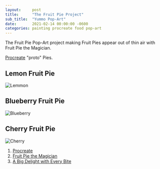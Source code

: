 ```yaml
---
layout:     post
title:      "The Fruit Pie Project"
sub_title:  "Yummo Pop-Art"
date:       2021-02-14 00:00:00 -0600
categories: painting procreate food pop-art
---
```

The Fruit Pie Pop-Art project making Fruit Pies appear out of thin air with Fruit Pie the Magician.

[Procreate](https://procreate.art/) "proto" Pies.

## Lemon Fruit Pie

![Lemmon](/assets/images/fruit-pie-project/lemon.png)

## Blueberry Fruit Pie

![Blueberry](/assets/images/fruit-pie-project/blueberry.png)

## Cherry Fruit Pie

![Cherry](/assets/images/fruit-pie-project/cherry.png)

1. [Procreate](https://procreate.art/)
1. [Fruit Pie the Magician](https://en.wikipedia.org/wiki/Fruit_Pie_the_Magician)
1. [A Big Delight with Every Bite](https://www.youtube.com/results?search_query=fruit+pie+the+magician)
